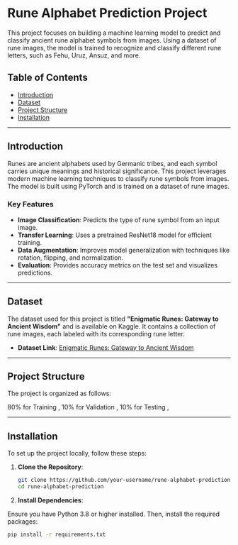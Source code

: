 # Rune Alphabet Prediction Project


This project focuses on building a machine learning model to predict and classify ancient rune alphabet symbols from images. Using a dataset of rune images, the model is trained to recognize and classify different rune letters, such as Fehu, Uruz, Ansuz, and more.

## Table of Contents
- [Introduction](#introduction)
- [Dataset](#dataset)
- [Project Structure](#project-structure)
- [Installation](#installation)


---

## Introduction

Runes are ancient alphabets used by Germanic tribes, and each symbol carries unique meanings and historical significance. This project leverages modern machine learning techniques to classify rune symbols from images. The model is built using PyTorch and is trained on a dataset of rune images.

### Key Features
- **Image Classification**: Predicts the type of rune symbol from an input image.
- **Transfer Learning**: Uses a pretrained ResNet18 model for efficient training.
- **Data Augmentation**: Improves model generalization with techniques like rotation, flipping, and normalization.
- **Evaluation**: Provides accuracy metrics on the test set and visualizes predictions.

---

## Dataset

The dataset used for this project is titled **"Enigmatic Runes: Gateway to Ancient Wisdom"** and is available on Kaggle. It contains a collection of rune images, each labeled with its corresponding rune letter.

- **Dataset Link**: [Enigmatic Runes: Gateway to Ancient Wisdom](https://www.kaggle.com/datasets/johnrem/enigmatic-runes-gateway-to-ancient-wisdom)


---

## Project Structure

The project is organized as follows:

80% for Training ,
10% for Validation ,
10% for Testing ,

---

## Installation

To set up the project locally, follow these steps:

1. **Clone the Repository**:

   ```bash
   git clone https://github.com/your-username/rune-alphabet-prediction.git
   cd rune-alphabet-prediction
   
3. **Install Dependencies**:

Ensure you have Python 3.8 or higher installed. Then, install the required packages:

   ```bash
   pip install -r requirements.txt
